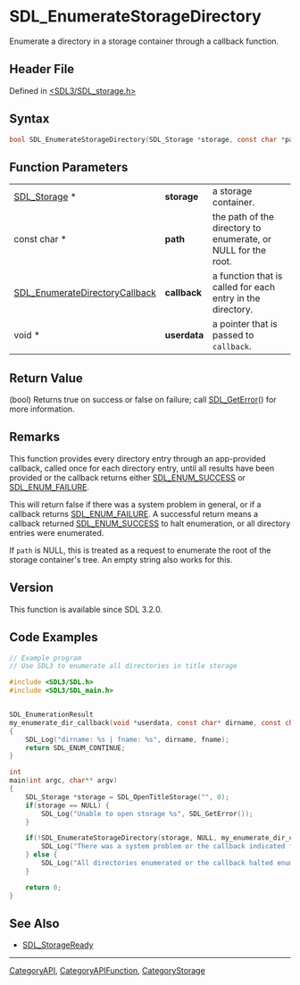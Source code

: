 # SDL_EnumerateStorageDirectory

Enumerate a directory in a storage container through a callback function.

## Header File

Defined in [<SDL3/SDL_storage.h>](https://github.com/libsdl-org/SDL/blob/main/include/SDL3/SDL_storage.h)

## Syntax

```c
bool SDL_EnumerateStorageDirectory(SDL_Storage *storage, const char *path, SDL_EnumerateDirectoryCallback callback, void *userdata);
```

## Function Parameters

|                                                                  |              |                                                               |
| ---------------------------------------------------------------- | ------------ | ------------------------------------------------------------- |
| [SDL_Storage](SDL_Storage) *                                     | **storage**  | a storage container.                                          |
| const char *                                                     | **path**     | the path of the directory to enumerate, or NULL for the root. |
| [SDL_EnumerateDirectoryCallback](SDL_EnumerateDirectoryCallback) | **callback** | a function that is called for each entry in the directory.    |
| void *                                                           | **userdata** | a pointer that is passed to `callback`.                       |

## Return Value

(bool) Returns true on success or false on failure; call
[SDL_GetError](SDL_GetError)() for more information.

## Remarks

This function provides every directory entry through an app-provided
callback, called once for each directory entry, until all results have been
provided or the callback returns either
[SDL_ENUM_SUCCESS](SDL_ENUM_SUCCESS) or
[SDL_ENUM_FAILURE](SDL_ENUM_FAILURE).

This will return false if there was a system problem in general, or if a
callback returns [SDL_ENUM_FAILURE](SDL_ENUM_FAILURE). A successful return
means a callback returned [SDL_ENUM_SUCCESS](SDL_ENUM_SUCCESS) to halt
enumeration, or all directory entries were enumerated.

If `path` is NULL, this is treated as a request to enumerate the root of
the storage container's tree. An empty string also works for this.

## Version

This function is available since SDL 3.2.0.

## Code Examples

```c
// Example program
// Use SDL3 to enumerate all directories in title storage

#include <SDL3/SDL.h>
#include <SDL3/SDL_main.h>


SDL_EnumerationResult
my_enumerate_dir_callback(void *userdata, const char* dirname, const char* fname)
{
    SDL_Log("dirname: %s | fname: %s", dirname, fname);
    return SDL_ENUM_CONTINUE;
}

int
main(int argc, char** argv)
{
    SDL_Storage *storage = SDL_OpenTitleStorage("", 0);
    if(storage == NULL) {
        SDL_Log("Unable to open storage %s", SDL_GetError());
    }

    if(!SDL_EnumerateStorageDirectory(storage, NULL, my_enumerate_dir_callback, NULL)) {
        SDL_Log("There was a system problem or the callback indicated failure.");
    } else {
        SDL_Log("All directories enumerated or the callback halted enumeration.");
    }

    return 0;
}
```

## See Also

- [SDL_StorageReady](SDL_StorageReady)

----
[CategoryAPI](CategoryAPI), [CategoryAPIFunction](CategoryAPIFunction), [CategoryStorage](CategoryStorage)

